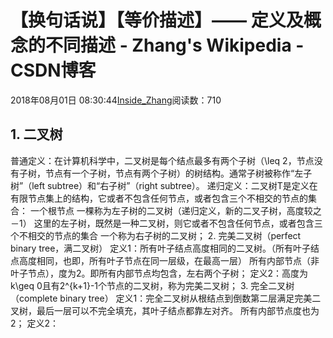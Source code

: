 
# 【换句话说】【等价描述】—— 定义及概念的不同描述 - Zhang's Wikipedia - CSDN博客


2018年08月01日 08:30:44[Inside_Zhang](https://me.csdn.net/lanchunhui)阅读数：710



## 1. 二叉树
普通定义：在计算机科学中，二叉树是每个结点最多有两个子树（\leq 2，节点没有子树，节点有一个子树，节点有两个子树）的树结构。通常子树被称作“左子树”（left subtree）和“右子树”（right subtree）。
递归定义：二叉树T是定义在有限节点集上的结构，它或者不包含任何节点，或者包含三个不相交的节点的集合：
一个根节点
一棵称为左子树的二叉树（递归定义，新的二叉子树，高度较之－1）
这里的左子树，既然是一种二叉树，则它或者不包含任何节点，或者包含三个不相交的节点的集合
一个称为右子树的二叉树；
2. 完美二叉树（perfect binary tree，满二叉树）
定义1：所有叶子结点高度相同的二叉树。（所有叶子结点高度相同，也即，所有叶子节点在同一层级，在最高一层）
所有内部节点（非叶子节点），度为2。即所有内部节点均包含，左右两个子树；
定义2：高度为k\geq 0且有2^{k+1}-1个节点的二叉树，称为完美二叉树；
3. 完全二叉树（complete binary tree）
定义1：完全二叉树从根结点到倒数第二层满足完美二叉树，最后一层可以不完全填充，其叶子结点都靠左对齐。
所有内部节点度也为 2；
定义2：

